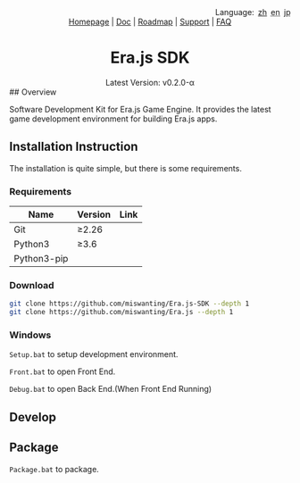<div align='right'><span>Language:&ensp;</span><span><a href='README-zh.md'>zh</a></span>&ensp;<span><abbr title='Need to be translated!'>en</abbr></span>&ensp;<span><a><abbr title='Need to be translated!'>jp</abbr></a></span></div>

<div align="center">
    <a href="http://erajs.net">Homepage</a> |
    <a href="https://github.com/miswanting/Era.js/wiki">Doc</a> |
    <a href="https://github.com/miswanting/Era.js/projects">Roadmap</a> |
    <a href="https://github.com/miswanting/Era.js/issues">Support</a> |
    <a href="https://github.com/miswanting/Era.js/issues">FAQ</a>
</div>

<h1 align="center">Era.js SDK</h1>
<div align="center">Latest Version: v0.2.0-α</div>
## Overview

Software Development Kit for Era.js Game Engine. It provides the latest game development environment for building Era.js apps.

## Installation Instruction

The installation is quite simple, but there is some requirements.

### Requirements

| Name        | Version | Link |
| ----------- | ------- | ---- |
| Git         | ≥2.26   |      |
| Python3     | ≥3.6    |      |
| Python3-pip |         |      |

### Download

```bash
git clone https://github.com/miswanting/Era.js-SDK --depth 1
git clone https://github.com/miswanting/Era.js --depth 1
```

### Windows

`Setup.bat` to setup development environment.

`Front.bat` to open Front End.

`Debug.bat` to open Back End.(When Front End Running)

## Develop

## Package

`Package.bat` to package.
